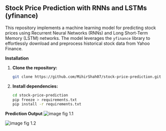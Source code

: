## Stock Price Prediction with RNNs and LSTMs (yfinance)

This repository implements a machine learning model for predicting stock prices using Recurrent Neural Networks (RNNs) and Long Short-Term Memory (LSTM) networks. The model leverages the `yfinance` library to effortlessly download and preprocess historical stock data from Yahoo Finance.

**Installation**

1. **Clone the repository:**

   ```bash
   git clone https://github.com/MihirShah07/stock-price-prediction.git
   ```

2. **Install dependencies:**

   ```bash
   cd stock-price-prediction
   pip freeze > requirements.txt
   pip install -r requirements.txt
   ```
**Prediction Output**
![image](https://github.com/MihirShah07/stock-price-prediction/assets/92981484/bdc164d3-5afb-4773-87cd-e5a330b2fc1d)
fig 1.1

![image](https://github.com/MihirShah07/stock-price-prediction/assets/92981484/7b8172a3-7210-44eb-ac5d-37738f0eab18)
fig 1.2



